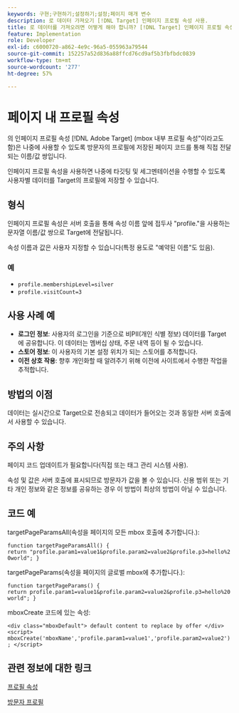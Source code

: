 ```yaml
---
keywords: 구현;구현하기;설정하기;설정;페이지 매개 변수
description: 로 데이터 가져오기 [!DNL Target] 인페이지 프로필 속성 사용.
title: 로 데이터를 가져오려면 어떻게 해야 합니까? [!DNL Target] 인페이지 프로필 속성을 사용하시겠습니까?
feature: Implementation
role: Developer
exl-id: c6000720-a862-4e9c-96a5-055963a79544
source-git-commit: 152257a52d836a88ffcd76cd9af5b3fbfbdc0839
workflow-type: tm+mt
source-wordcount: '277'
ht-degree: 57%

---
```


# 페이지 내 프로필 속성

의 인페이지 프로필 속성 [!DNL Adobe Target] (mbox 내부 프로필 속성&quot;이라고도 함)은 나중에 사용할 수 있도록 방문자의 프로필에 저장된 페이지 코드를 통해 직접 전달되는 이름/값 쌍입니다.

인페이지 프로필 속성을 사용하면 나중에 타깃팅 및 세그멘테이션을 수행할 수 있도록 사용자별 데이터를 Target의 프로필에 저장할 수 있습니다.

## 형식

인페이지 프로필 속성은 서버 호출을 통해 속성 이름 앞에 접두사 &quot;profile.&quot;을 사용하는 문자열 이름/값 쌍으로 Target에 전달됩니다.

속성 이름과 값은 사용자 지정할 수 있습니다(특정 용도로 &quot;예약된 이름&quot;도 있음).

### 예

* `profile.membershipLevel=silver`
* `profile.visitCount=3`

## 사용 사례 예

* **로그인 정보**: 사용자의 로그인을 기준으로 비PII(개인 식별 정보) 데이터를 Target에 공유합니다. 이 데이터는 멤버십 상태, 주문 내역 등이 될 수 있습니다.
* **스토어 정보**: 이 사용자의 기본 설정 위치가 되는 스토어를 추적합니다.
* **이전 상호 작용**: 향후 개인화할 때 알려주기 위해 이전에 사이트에서 수행한 작업을 추적합니다.

## 방법의 이점

데이터는 실시간으로 Target으로 전송되고 데이터가 들어오는 것과 동일한 서버 호출에서 사용할 수 있습니다.

## 주의 사항

페이지 코드 업데이트가 필요합니다(직접 또는 태그 관리 시스템 사용).

속성 및 값은 서버 호출에 표시되므로 방문자가 값을 볼 수 있습니다. 신용 범위 또는 기타 개인 정보와 같은 정보를 공유하는 경우 이 방법이 최상의 방법이 아닐 수 있습니다.

## 코드 예

targetPageParamsAll(속성을 페이지의 모든 mbox 호출에 추가합니다.):

`function targetPageParamsAll() { return "profile.param1=value1&profile.param2=value2&profile.p3=hello%20world"; }`

targetPageParams(속성을 페이지의 글로벌 mbox에 추가합니다.):

`function targetPageParams() { return profile.param1=value1&profile.param2=value2&profile.p3=hello%20world"; }`

mboxCreate 코드에 있는 속성:

`<div class="mboxDefault"> default content to replace by offer </div> <script> mboxCreate('mboxName','profile.param1=value1','profile.param2=value2'); </script>`

## 관련 정보에 대한 링크

[프로필 속성](/help/main/c-target/c-visitor-profile/profile-parameters.md#concept_01A30B4762D64CD5946B3AA38DC8A201)

[방문자 프로필](/help/main/c-target/c-audiences/c-target-rules/visitor-profile.md#concept_E972690B9A4C4372A34229FA37EDA38E)
